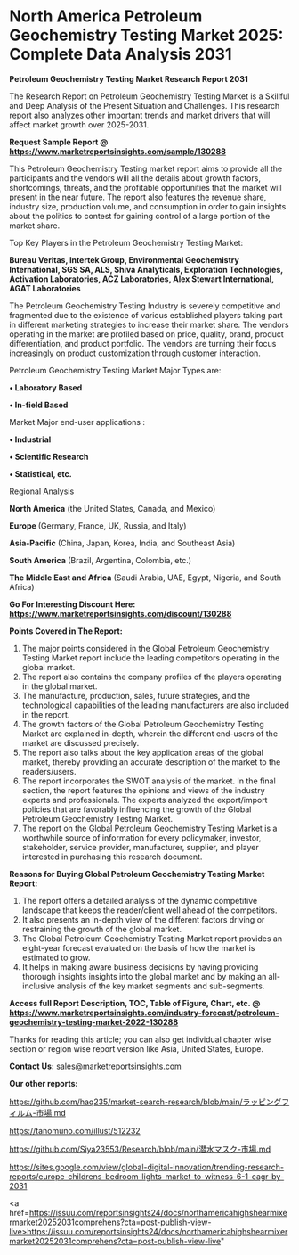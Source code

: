 # North America Petroleum Geochemistry Testing Market 2025: Complete Data Analysis 2031

<strong>Petroleum Geochemistry Testing Market Research Report 2031</strong>

The Research Report on Petroleum Geochemistry Testing Market is a Skillful and Deep Analysis of the Present Situation and Challenges. This research report also analyzes other important trends and market drivers that will affect market growth over 2025-2031.

<strong>Request Sample Report @ <a href=https://www.marketreportsinsights.com/sample/130288>https://www.marketreportsinsights.com/sample/130288</a></strong>

This Petroleum Geochemistry Testing market report aims to provide all the participants and the vendors will all the details about growth factors, shortcomings, threats, and the profitable opportunities that the market will present in the near future. The report also features the revenue share, industry size, production volume, and consumption in order to gain insights about the politics to contest for gaining control of a large portion of the market share.

Top Key Players in the Petroleum Geochemistry Testing Market:

<strong>Bureau Veritas, Intertek Group, Environmental Geochemistry International, SGS SA, ALS, Shiva Analyticals, Exploration Technologies, Activation Laboratories, ACZ Laboratories, Alex Stewart International, AGAT Laboratories</strong>

The Petroleum Geochemistry Testing Industry is severely competitive and fragmented due to the existence of various established players taking part in different marketing strategies to increase their market share. The vendors operating in the market are profiled based on price, quality, brand, product differentiation, and product portfolio. The vendors are turning their focus increasingly on product customization through customer interaction.

Petroleum Geochemistry Testing Market Major Types are:

<strong>• Laboratory Based

• In-field Based</strong>

Market Major end-user applications :

<strong>• Industrial

• Scientific Research

• Statistical, etc.</strong>

Regional Analysis

</u><strong><b>North America</b></strong> (the United States, Canada, and Mexico)

<strong><b>Europe </b></strong>(Germany, France, UK, Russia, and Italy)

<strong><b>Asia-Pacific</b></strong> (China, Japan, Korea, India, and Southeast Asia)

<strong><b>South America</b></strong> (Brazil, Argentina, Colombia, etc.)

<strong><b>The Middle East and Africa</b></strong> (Saudi Arabia, UAE, Egypt, Nigeria, and South Africa)

<strong>Go For Interesting Discount Here: <a href=https://www.marketreportsinsights.com/discount/130288>https://www.marketreportsinsights.com/discount/130288</a></strong>

<strong>Points Covered in The Report:</strong>
<ol>
  <li>The major points considered in the Global Petroleum Geochemistry Testing Market report include the leading competitors operating in the global market.</li>
  <li>The report also contains the company profiles of the players operating in the global market.</li>
  <li>The manufacture, production, sales, future strategies, and the technological capabilities of the leading manufacturers are also included in the report.</li>
  <li>The growth factors of the Global Petroleum Geochemistry Testing Market are explained in-depth, wherein the different end-users of the market are discussed precisely.</li>
  <li>The report also talks about the key application areas of the global market, thereby providing an accurate description of the market to the readers/users.</li>
  <li>The report incorporates the SWOT analysis of the market. In the final section, the report features the opinions and views of the industry experts and professionals. The experts analyzed the export/import policies that are favorably influencing the growth of the Global Petroleum Geochemistry Testing Market.</li>
  <li>The report on the Global Petroleum Geochemistry Testing Market is a worthwhile source of information for every policymaker, investor, stakeholder, service provider, manufacturer, supplier, and player interested in purchasing this research document.</li>
</ol>
<strong>Reasons for Buying Global Petroleum Geochemistry Testing Market Report:</strong>

<ol>
  <li>The report offers a detailed analysis of the dynamic competitive landscape that keeps the reader/client well ahead of the competitors.</li>
  <li>It also presents an in-depth view of the different factors driving or restraining the growth of the global market.</li>
  <li>The Global Petroleum Geochemistry Testing Market report provides an eight-year forecast evaluated on the basis of how the market is estimated to grow.</li>
  <li>It helps in making aware business decisions by having providing thorough insights insights into the global market and by making an all-inclusive analysis of the key market segments and sub-segments.</li>
</ol>
<strong>Access full Report Description, TOC, Table of Figure, Chart, etc. @ <a href=https://www.marketreportsinsights.com/industry-forecast/petroleum-geochemistry-testing-market-2022-130288>https://www.marketreportsinsights.com/industry-forecast/petroleum-geochemistry-testing-market-2022-130288</a></strong>


Thanks for reading this article; you can also get individual chapter wise section or region wise report version like Asia, United States, Europe.

<strong>Contact Us:</strong>
sales@marketreportsinsights.com

<strong>Our other reports:</strong>

<a href=https://github.com/haq235/market-search-research/blob/main/ラッピングフィルム-市場.md>https://github.com/haq235/market-search-research/blob/main/ラッピングフィルム-市場.md</a>

<a href=https://tanomuno.com/illust/512232>https://tanomuno.com/illust/512232</a>

<a href=https://github.com/Siya23553/Research/blob/main/潜水マスク-市場.md>https://github.com/Siya23553/Research/blob/main/潜水マスク-市場.md</a>

<a href=https://sites.google.com/view/global-digital-innovation/trending-research-reports/europe-childrens-bedroom-lights-market-to-witness-6-1-cagr-by-2031>https://sites.google.com/view/global-digital-innovation/trending-research-reports/europe-childrens-bedroom-lights-market-to-witness-6-1-cagr-by-2031</a>

<a href=https://issuu.com/reportsinsights24/docs/northamericahighshearmixermarket20252031comprehens?cta=post-publish-view-live>https://issuu.com/reportsinsights24/docs/northamericahighshearmixermarket20252031comprehens?cta=post-publish-view-live</a>"
